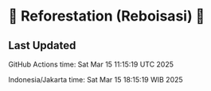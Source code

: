 
# 🌳 Reforestation (Reboisasi) 🌲

## Last Updated

GitHub Actions time: Sat Mar 15 11:15:19 UTC 2025

Indonesia/Jakarta time: Sat Mar 15 18:15:19 WIB 2025
